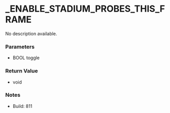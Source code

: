 # _ENABLE_STADIUM_PROBES_THIS_FRAME

No description available.

### Parameters
* BOOL toggle

### Return Value
* void

### Notes
* Build: 811

